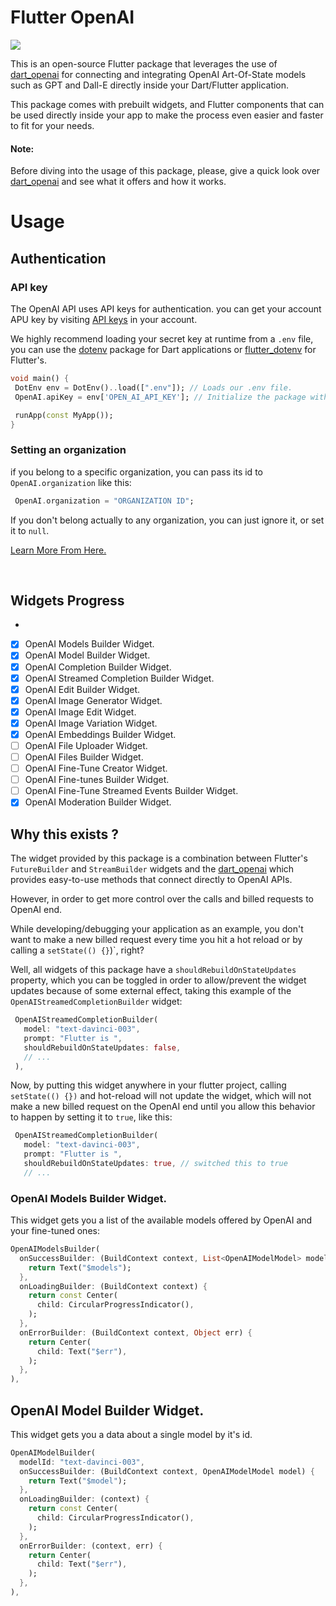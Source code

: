 # Flutter OpenAI

<img src="https://imgur.com/boyievv.png" />

This is an open-source Flutter package that leverages the use of [dart_openai](https://www.pub.dev/packages/dart_openai) for connecting and integrating OpenAI Art-Of-State models such as GPT and Dall-E directly inside your Dart/Flutter application.

This package comes with prebuilt widgets, and Flutter components that can be used directly inside your app to make the process even easier and faster to fit for your needs.

#### Note:

Before diving into the usage of this package, please, give a quick look over [dart_openai](https://www.pub.dev/packages/dart_openai) and see what it offers and how it works.

# Usage

## Authentication

### API key

The OpenAI API uses API keys for authentication. you can get your account APU key by visiting [API keys](https://platform.openai.com/account/api-keys) in your account.

We highly recommend loading your secret key at runtime from a `.env` file, you can use the [dotenv](https://pub.dev/packages/dotenv) package for Dart applications or [flutter_dotenv](https://pub.dev/packages/flutter_dotenv) for Flutter's.

```dart
void main() {
 DotEnv env = DotEnv()..load([".env"]); // Loads our .env file.
 OpenAI.apiKey = env['OPEN_AI_API_KEY']; // Initialize the package with that API key

 runApp(const MyApp());
}
```

### Setting an organization

if you belong to a specific organization, you can pass its id to `OpenAI.organization` like this:

```dart
 OpenAI.organization = "ORGANIZATION ID";
```

If you don't belong actually to any organization, you can just ignore it, or set it to `null`.

[Learn More From Here.](https://platform.openai.com/docs/api-reference/authentication)

</br>

## Widgets Progress

-
- [x] OpenAI Models Builder Widget.
- [x] OpenAI Model Builder Widget.
- [x] OpenAI Completion Builder Widget.
- [x] OpenAI Streamed Completion Builder Widget.
- [x] OpenAI Edit Builder Widget.
- [x] OpenAI Image Generator Widget.
- [x] OpenAI Image Edit Widget.
- [x] OpenAI Image Variation Widget.
- [x] OpenAI Embeddings Builder Widget.
- [ ] OpenAI File Uploader Widget.
- [ ] OpenAI Files Builder Widget.
- [ ] OpenAI Fine-Tune Creator Widget.
- [ ] OpenAI Fine-tunes Builder Widget.
- [ ] OpenAI Fine-Tune Streamed Events Builder Widget.
- [x] OpenAI Moderation Builder Widget.

## Why this exists ?

The widget provided by this package is a combination between Flutter's `FutureBuilder` and `StreamBuilder` widgets and the [dart_openai](https://pub.dev/packages/dart_openai) which provides easy-to-use methods that connect directly to OpenAI APIs.

However, in order to get more control over the calls and billed requests to OpenAI end.

While developing/debugging your application as an example, you don't want to make a new billed request every time you hit a hot reload or by calling a `setState(() {}`)`, right?

Well, all widgets of this package have a `shouldRebuildOnStateUpdates` property, which you can be toggled in order to allow/prevent the widget updates because of some external effect, taking this example of the `OpenAIStreamedCompletionBuilder` widget:

```dart
 OpenAIStreamedCompletionBuilder(
   model: "text-davinci-003",
   prompt: "Flutter is ",
   shouldRebuildOnStateUpdates: false,
   // ...
 ),
```

Now, by putting this widget anywhere in your flutter project, calling `setState(() {})` and hot-reload will not update the widget, which will not make a new billed request on the OpenAI end until you allow this behavior to happen by setting it to `true`, like this:

```dart
 OpenAIStreamedCompletionBuilder(
   model: "text-davinci-003",
   prompt: "Flutter is ",
   shouldRebuildOnStateUpdates: true, // switched this to true
   // ...
```

### OpenAI Models Builder Widget.

This widget gets you a list of the available models offered by OpenAI and your fine-tuned ones:

```dart
OpenAIModelsBuilder(
  onSuccessBuilder: (BuildContext context, List<OpenAIModelModel> models) {
    return Text("$models");
  },
  onLoadingBuilder: (BuildContext context) {
    return const Center(
      child: CircularProgressIndicator(),
    );
  },
  onErrorBuilder: (BuildContext context, Object err) {
    return Center(
      child: Text("$err"),
    );
  },
),
```

## OpenAI Model Builder Widget.

This widget gets you a data about a single model by it's id.

```dart
OpenAIModelBuilder(
  modelId: "text-davinci-003",
  onSuccessBuilder: (BuildContext context, OpenAIModelModel model) {
    return Text("$model");
  },
  onLoadingBuilder: (context) {
    return const Center(
      child: CircularProgressIndicator(),
    );
  },
  onErrorBuilder: (context, err) {
    return Center(
      child: Text("$err"),
    );
  },
),
```
